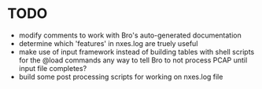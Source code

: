 TODO
====

- modify comments to work with Bro's auto-generated documentation
- determine which 'features' in nxes.log are truely useful
- make use of input framework instead of building tables with shell scripts for the @load commands
	any way to tell Bro to not process PCAP until input file completes?
- build some post processing scripts for working on nxes.log file
